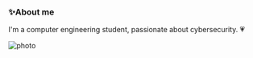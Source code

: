 ### ✨About me
I'm a computer engineering student, passionate about cybersecurity.
💗

<picture>
 <source media="(prefers-color-scheme: dark)" srcset="YOUR-DARKMODE-IMAGE">
 <source media="(prefers-color-scheme: light)" srcset="YOUR-LIGHTMODE-IMAGE">
 <img alt="photo" src="[YOUR-DEFAULT-IMAGE](https://i.pinimg.com/564x/b1/f4/b7/b1f4b74fe10d8f6c159aa829ef6bb533.jpg)">
</picture>

<!--
**vayalul/vayalul** is a ✨ _special_ ✨ repository because its `README.md` (this file) appears on your GitHub profile.

Here are some ideas to get you started:

- 🔭 I’m currently working on ...
- 🌱 I’m currently learning ...
- 👯 I’m looking to collaborate on ...
- 🤔 I’m looking for help with ...
- 💬 Ask me about ...
- 📫 How to reach me: ...
- 😄 Pronouns: ...
- ⚡ Fun fact: ...
-->
